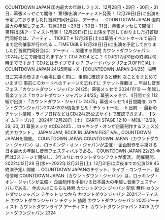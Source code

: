 COUNTDOWN JAPAN
国内最大の年越しフェス、12月28日・29日・30日・31日、幕張メッセにて開催！
第1弾出演アーティスト発表！
12月29日(日)に出演を予定しておりました打首獄門同好会は、アーティ ...
COUNTDOWN JAPAN
国内最大の年越しフェス、12月28日・29日・30日・31日、幕張メッセにて開催！
第1弾出演アーティスト発表！
12月29日(日)に出演を予定しておりました打首獄門同好会は、アーティ ...
TICKET
※ 12月28日(土)は幕張イベントホールで前日まで定例催事が行われる ...
TIMETABLE
12月29日(日)に出演を予定しておりました打首獄門同好会は、アーティ ...
関連する質問
カウントダウンジャパン2024はどこで開催されますか？
CDJ 2024 どこ？
CDJの12月31日の終演は何時までですか？
CDJとはライブですか？
フィードバック
JフェスOFFICIAL｜COUNTDOWN JAPAN 24/25開催 - X
【COUNTDOWN JAPAN 24/25】 ☑️明日ご来場の皆さまへ会場に着く前に、事前に確認すると便利
なことをまとめています◎ 事前にICカードへのチャージを忘れずに チケット券面は ...
年越し音楽フェス「カウントダウン・ジャパン 24/25」幕張メッセで
2024/11/19 — 年越し音楽フェス「カウントダウン・ジャパン 24/25」幕張メッセで、4日間で全
112組が出演 · 「カウントダウン・ジャパン 24/25」幕張メッセで4日間開催.
カウントダウンジャパン2024-2025情報まとめ！チケット一般 ...
5 日前 — 最新のチケット情報・ライブ日程などはCDJ24/25公式サイトで確認できます。 【タイ
ムテーブル】. 2024年12月28日（土） EARTH STAGE 12:10 – MEILI
12/28, 29, 30, 31 幕張メッセ #CDJ2425 ... ロッキング・オンが企画制作するフェス公式アカウント
。 JAPAN JAM, ROCK IN JAPAN FESTIVAL, COUNTDOWN JAPANを開催。
COUNTDOWN JAPAN
COUNTDOWN JAPAN（カウントダウン・ジャパン）は、ロッキング・オン・ジャパンが主催・
企画制作を手掛ける日本最大の年越し音楽フェスティバルである。
COUNTDOWN JAPAN 22/23
今回は3ステージで開催し、3年ぶりにカウントダウンアクトが復活。 開催期間. 2022年12月28
日(水)～2022年12月31日(土). 12月31日は深夜までの公演(28:45終演予定). 開催 ...
COUNTDOWN JAPANのチケット、ライブ・コンサート、配信情報
COUNTDOWN JAPAN（カウントダウン・ジャパン）は、ロッキング・オン・ジャパンが主催・
企画制作を手掛ける日本最大の年越し音楽フェスティバルである。
他の人はこちらも検索
カウントダウン ジャパン 配信 無料
カウントダウンジャパン チケット いつから
カウントダウンジャパン 2024アーティスト
カウントダウンジャパン チケット 値段
カウントダウンジャパン 2025アーティスト
カウントダウンライブ アーティスト
カウントダウンジャパン 2425
カウントダウンジャパン 2324
